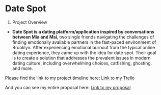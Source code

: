 # Date Spot
1. Project Overview
- **Date Spot **is a dating platform/application inspired by conversations between** Mia and Mai**, two single friends navigating the challenges of finding emotionally available partners in the fast-paced environment of Brooklyn. After experiencing emotional burnout from the typical online dating experience, they came up with the idea for date spot. Their goal is to create a solution that addresses the prevalent issues in modern dating culture, including overwhelming choices, catfishing, ghosting, and more.

Please find the link to my project timeline here: [Link to my Trello](https://trello.com/b/rTnpw6dE/datespot)

And you can see my entire proposal here: [Link to my proposal](https://docs.google.com/document/d/1XYBEou6I9RMuMyFoCIXmRGw1BHPGT_y8BgiAnVQBWL4/edit?usp=sharing)